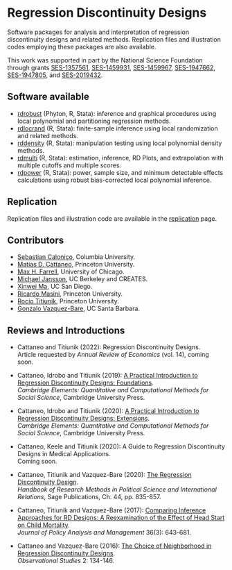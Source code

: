 # Regression Discontinuity Designs

Software packages for analysis and interpretation of regression discontinuity designs and related methods. Replication files and illustration codes employing these packages are also available. 

This work was supported in part by the National Science Foundation through grants [SES-1357561](https://www.nsf.gov/awardsearch/showAward?AWD_ID=1357561), [SES-1459931](https://www.nsf.gov/awardsearch/showAward?AWD_ID=1459931), [SES-1459967](https://www.nsf.gov/awardsearch/showAward?AWD_ID=1459967), [SES-1947662](https://www.nsf.gov/awardsearch/showAward?AWD_ID=1947662), [SES-1947805](https://www.nsf.gov/awardsearch/showAward?AWD_ID=1947805), and [SES-2019432](https://www.nsf.gov/awardsearch/showAward?AWD_ID=2019432).

## Software available

- [rdrobust](https://rdpackages.github.io/rdrobust) (Phyton, R, Stata): inference and graphical procedures using local polynomial and partitioning regression methods.
- [rdlocrand](https://rdpackages.github.io/rdlocrand) (R, Stata): finite-sample inference using local randomization and related methods.
- [rddensity](https://rdpackages.github.io/rddensity) (R, Stata): manipulation testing using local polynomial density methods.
- [rdmulti](https://rdpackages.github.io/rdmulti) (R, Stata): estimation, inference, RD Plots, and extrapolation with multiple cutoffs and multiple scores.
- [rdpower](https://rdpackages.github.io/rdpower) (R, Stata): power, sample size, and minimum detectable effects calculations using robust bias-corrected local polynomial inference.

## Replication

Replication files and illustration code are available in the [replication](https://rdpackages.github.io/replication) page.

## Contributors

- [Sebastian Calonico](https://sites.google.com/site/scalonico), Columbia University.
- [Matias D. Cattaneo](https://cattaneo.princeton.edu), Princeton University.
- [Max H. Farrell](https://maxhfarrell.com/), University of Chicago.
- [Michael Jansson](http://www.econ.berkeley.edu/~mjansson/index.html), UC Berkeley and CREATES.
- [Xinwei Ma](https://sites.google.com/view/xinweima), UC San Diego.
- [Ricardo Masini](https://rmasini.princeton.edu), Princeton University.
- [Rocio Titiunik](https://scholar.princeton.edu/titiunik), Princeton University.
- [Gonzalo Vazquez-Bare](https://sites.google.com/site/gvazquezbare), UC Santa Barbara.

## Reviews and Introductions

- Cattaneo and Titiunik (2022): Regression Discontinuity Designs.<br>
Article requested by <i>Annual Review of Economics</i> (vol. 14), coming soon.

- Cattaneo, Idrobo and Titiunik (2019): [A Practical Introduction to Regression Discontinuity Designs: Foundations](https://rdpackages.github.io/references/Cattaneo-Idrobo-Titiunik_2019_CUP.pdf).<br>
_Cambridge Elements: Quantitative and Computational Methods for Social Science_, Cambridge University Press.

- Cattaneo, Idrobo and Titiunik (2020): [A Practical Introduction to Regression Discontinuity Designs: Extensions](https://rdpackages.github.io/references/Cattaneo-Idrobo-Titiunik_2020_CUP.pdf).<br>
_Cambridge Elements: Quantitative and Computational Methods for Social Science_, Cambridge University Press.

- Cattaneo, Keele and Titiunik (2020): A Guide to Regression Discontinuity Designs in Medical Applications.<br>
Coming soon.

- Cattaneo, Titiunik and Vazquez-Bare (2020): [The Regression Discontinuity Design](https://rdpackages.github.io/references/Cattaneo-Titiunik-VazquezBare_2020_Sage.pdf).<br>
_Handbook of Research Methods in Political Science and International Relations_, Sage Publications, Ch. 44, pp. 835-857.

- Cattaneo, Titiunik and Vazquez-Bare (2017): [Comparing Inference Approaches for RD Designs: A Reexamination of the Effect of Head Start on Child Mortality](https://rdpackages.github.io/references/Cattaneo-Titiunik-VazquezBare_2017_JPAM.pdf).<br>
_Journal of Policy Analysis and Management_ 36(3): 643-681.

- Cattaneo and Vazquez-Bare (2016): [The Choice of Neighborhood in Regression Discontinuity Designs](https://rdpackages.github.io/references/Cattaneo-VazquezBare_2016_ObsStud.pdf).<br>
_Observational Studies_ 2: 134-146.

<br>
<br>
